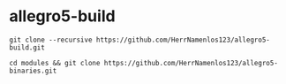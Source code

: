 # allegro5-build

`git clone --recursive https://github.com/HerrNamenlos123/allegro5-build.git`

`cd modules && git clone https://github.com/HerrNamenlos123/allegro5-binaries.git`
